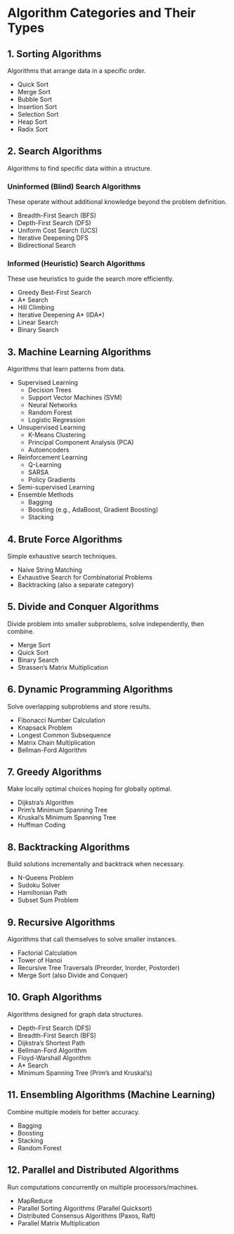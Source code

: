 # Algorithm Categories and Their Types

## 1. Sorting Algorithms
Algorithms that arrange data in a specific order.
- Quick Sort
- Merge Sort
- Bubble Sort
- Insertion Sort
- Selection Sort
- Heap Sort
- Radix Sort

## 2. Search Algorithms
Algorithms to find specific data within a structure.

### Uninformed (Blind) Search Algorithms
These operate without additional knowledge beyond the problem definition.
- Breadth-First Search (BFS)
- Depth-First Search (DFS)
- Uniform Cost Search (UCS)
- Iterative Deepening DFS
- Bidirectional Search

### Informed (Heuristic) Search Algorithms
These use heuristics to guide the search more efficiently.
- Greedy Best-First Search
- A* Search
- Hill Climbing
- Iterative Deepening A* (IDA*)
- Linear Search
- Binary Search

## 3. Machine Learning Algorithms
Algorithms that learn patterns from data.
- Supervised Learning
  - Decision Trees
  - Support Vector Machines (SVM)
  - Neural Networks
  - Random Forest
  - Logistic Regression
- Unsupervised Learning
  - K-Means Clustering
  - Principal Component Analysis (PCA)
  - Autoencoders
- Reinforcement Learning
  - Q-Learning
  - SARSA
  - Policy Gradients
- Semi-supervised Learning
- Ensemble Methods
  - Bagging
  - Boosting (e.g., AdaBoost, Gradient Boosting)
  - Stacking

## 4. Brute Force Algorithms
Simple exhaustive search techniques.
- Naive String Matching
- Exhaustive Search for Combinatorial Problems
- Backtracking (also a separate category)

## 5. Divide and Conquer Algorithms
Divide problem into smaller subproblems, solve independently, then combine.
- Merge Sort
- Quick Sort
- Binary Search
- Strassen’s Matrix Multiplication

## 6. Dynamic Programming Algorithms
Solve overlapping subproblems and store results.
- Fibonacci Number Calculation
- Knapsack Problem
- Longest Common Subsequence
- Matrix Chain Multiplication
- Bellman-Ford Algorithm

## 7. Greedy Algorithms
Make locally optimal choices hoping for globally optimal.
- Dijkstra’s Algorithm
- Prim’s Minimum Spanning Tree
- Kruskal’s Minimum Spanning Tree
- Huffman Coding

## 8. Backtracking Algorithms
Build solutions incrementally and backtrack when necessary.
- N-Queens Problem
- Sudoku Solver
- Hamiltonian Path
- Subset Sum Problem

## 9. Recursive Algorithms
Algorithms that call themselves to solve smaller instances.
- Factorial Calculation
- Tower of Hanoi
- Recursive Tree Traversals (Preorder, Inorder, Postorder)
- Merge Sort (also Divide and Conquer)

## 10. Graph Algorithms
Algorithms designed for graph data structures.
- Depth-First Search (DFS)
- Breadth-First Search (BFS)
- Dijkstra’s Shortest Path
- Bellman-Ford Algorithm
- Floyd-Warshall Algorithm
- A* Search
- Minimum Spanning Tree (Prim’s and Kruskal’s)

## 11. Ensembling Algorithms (Machine Learning)
Combine multiple models for better accuracy.
- Bagging
- Boosting
- Stacking
- Random Forest

## 12. Parallel and Distributed Algorithms
Run computations concurrently on multiple processors/machines.
- MapReduce
- Parallel Sorting Algorithms (Parallel Quicksort)
- Distributed Consensus Algorithms (Paxos, Raft)
- Parallel Matrix Multiplication

